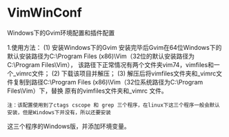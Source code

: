 # VimWinConf
Windows下的Gvim环境配置和插件配置

1.使用方法：
(1) 安装Windows下的Gvim
    安装完毕后Gvim在64位Windows下的默认安装路径为C:\Program Files (x86)\Vim（32位的默认安装路径为C:\Program Files\Vim），
  该路径下正常情况有两个文件夹vim74，vimfiles和一个_vimrc文件；
(2) 下载该项目并解压；
(3) 解压后将vimfiles文件夹和_vimrc文件复制到路径C:\Program Files (x86)\Vim（32位系统路径为C:\Program Files\Vim）下，替换
    原有的vimfiles文件夹和_vimrc 文件。

    注：该配置使用到了ctags cscope 和 grep 三个程序，在linux下这三个程序一般会默认安装，但是Windows下并没有，所以还要安装
  这三个程序的Windows版，并添加环境变量。
